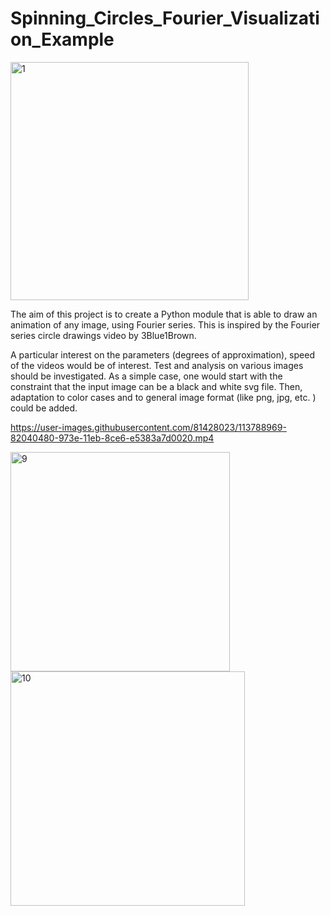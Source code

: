 # Spinning_Circles_Fourier_Visualization_Example


<img width="381" alt="1" src="https://user-images.githubusercontent.com/81428023/113789005-9942f200-973e-11eb-8add-68732a7cbc1f.png">

 
The aim of this project is to create a Python module that is able to draw an animation of any image, using Fourier series. This is inspired by the Fourier series circle drawings video by 3Blue1Brown.

A particular interest on the parameters (degrees of approximation), speed of the videos would be of interest. Test and analysis on various images should be investigated. As a simple case, one would start with the constraint that the input image can be a black and white svg file. Then, adaptation to color cases and to general image format (like png, jpg, etc. ) could be added.

https://user-images.githubusercontent.com/81428023/113788969-82040480-973e-11eb-8ce6-e5383a7d0020.mp4


<img width="351" alt="9" src="https://user-images.githubusercontent.com/81428023/113788989-8c260300-973e-11eb-83b7-0449a1d45137.png">


<img width="375" alt="10" src="https://user-images.githubusercontent.com/81428023/113788997-9516d480-973e-11eb-8a71-ce97795751dd.png">
